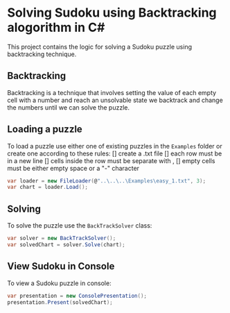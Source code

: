 ﻿# Solving Sudoku using Backtracking alogorithm in C#
This project contains the logic for solving a Sudoku puzzle using backtracking technique.

## Backtracking 
Backtracking is a technique that involves setting the value of each empty cell with a number and reach an unsolvable state we backtrack and change the numbers until we can solve the puzzle.

## Loading a puzzle
To load a puzzle use either one of existing puzzles in the `Examples` folder or create one according to these rules:
[] create a .txt file
[] each row must be in a new line
[] cells inside the row must be separate with ,
[] empty cells must be either empty space or a "-" character

``` C#
var loader = new FileLoader(@"..\..\..\Examples\easy_1.txt", 3);
var chart = loader.Load();
```

## Solving
To solve the puzzle use the `BackTrackSolver` class:

```C#
var solver = new BackTrackSolver();
var solvedChart = solver.Solve(chart);
```

## View Sudoku in Console
To view a Sudoku puzzle in console:

```C#
var presentation = new ConsolePresentation();
presentation.Present(solvedChart);
```

